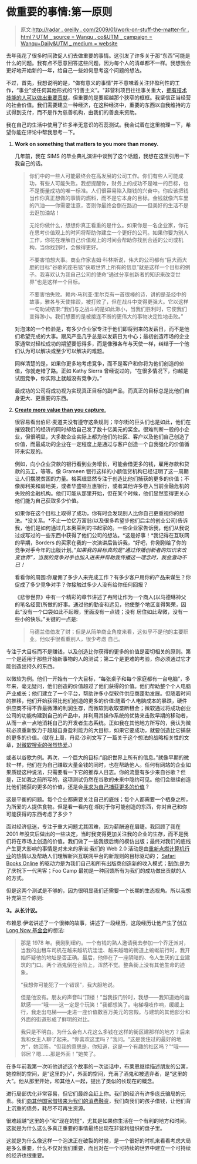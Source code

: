 # 做重要的事情:第一原则

> 原文:[http://radar . oreilly . com/2009/01/work-on-stuff-the-matter-fir . html？UTM _ source = Wanqu . co&UTM _ campaign = Wanqu+Daily&UTM _ medium = website](http://radar.oreilly.com/2009/01/work-on-stuff-that-matters-fir.html?utm_source=wanqu.co&utm_campaign=Wanqu+Daily&utm_medium=website)

去年我花了很多时间敦促人们去做重要的事情。这引发了许多关于那“东西”可能是什么的问题。我有点不愿意回答这些问题，因为每个人的清单都不一样。我想我会更好地开始新的一年，给自己一些如何思考这个问题的想法。

不过，首先，我想说明的是，“做有意义的事情”并不意味着关注非盈利性的工作，“事业”或任何其他形式的“行善主义”。"非营利项目往往事关重大，[拥有技术技能的人可以做出重要贡献](http://www.computerworld.com/action/article.do?command=viewArticleBasic&taxonomyName=Careers&articleId=330574&taxonomyId=10&intsrc=kc_li_story)，但重要的是要超越那个狭窄的框框。我坚信正当经营的社会价值。我们需要建立一种经济，在这种经济中，重要的东西以自我维持的方式得到支付，而不是作为慈善机构，由我们的善良来资助。

我在自己的生活中使用了许多半无意识的石蕊测试。我会试着在这里梳理一下，希望你能在评论中帮我思考一下。

1.  **Work on something that matters to you more than money.**

    几年前，我在 SIMS 的毕业典礼演讲中谈到了这个话题，我想在这里引用一下我自己的话。

    > 你们中的一些人可能最终会在高发展的公司工作。你们有些人可能成功，有些人可能失败。我想提醒你，财务上的成功不是唯一的目标，也不是衡量成功的唯一标准。人们很容易陷入赚钱的兴奋中。你应该把钱当作你真正想做的事情的燃料，而不是它本身的目标。金钱就像汽车里的汽油——你需要注意，否则你最终会倒在路边——但美好的生活不是去逛加油站！
    > 
    > 无论你做什么，想想你真正看重的是什么。如果你是一名企业家，你花在思考价值观上的时间将帮助你建立一个更好的公司。如果你要为别人工作，你花在理解自己价值观上的时间会帮助你找到合适的公司或机构，当你找到时，会做得更好。
    > 
    > 不要害怕想大事。商业作家吉姆·科林斯说，伟大的公司都有“巨大而大胆的目标”谷歌的座右铭“获取世界上所有的信息”就是这样一个目标的例子。我喜欢认为我自己公司的使命“通过分享创新者的知识来改变世界”也是这样一个目标。
    > 
    > 不要害怕失败。赖内·马利亚·里尔克有一首很棒的诗，讲的是圣经中的故事，雅各与天使摔跤，被打败了，但在战斗中变得更强大。它以这样一句劝诫结束:“我们与之战斗的是如此渺小，当我们胜利时，它使我们变得渺小。我们想要的是被接连不断的更伟大的事物决定性地击败。”

    对泡沫的一个检验是，有多少企业家专注于他们即将到来的发薪日，而不是他们希望完成的大事。跟风产品几乎总是以发薪日为中心；最初创造市场的企业家通常对轻松成功的期望要低得多，而是像雅各布与天使一样，纠结于一个他们认为可以解决或至少可以解决的难题。

    同样清楚的是，如果你更多地考虑竞争，而不是客户和你将为他们创造的价值，你就走错了路。正如 Kathy Sierra 曾经说过的，“在很多情况下，你越是试图竞争，你实际上就越没有竞争力。”

    最成功的公司将成功视为实现真正目标的副产品，而真正的目标总是比他们自身更大、更重要的东西。

2.  **[Create more value than you capture.](http://www.google.com/search?client=safari&rls=en-us&q=create+more+value+than+you+capture&ie=UTF-8&oe=UTF-8)**

    很容易看出伯尼·麦道夫没有遵守这条规则；华尔街的巨头们也是如此，他们在摧毁我们的经济的同时却给自己发了数十亿美元的奖金。很难判断一般的小企业，但很明显，大多数企业实际上都为他们的社区、客户以及他们自己创造了价值，而最成功的企业在一定程度上是通过与客户创造一个自我强化的价值循环来实现的。

    例如，向小企业贷款的银行看到业务增长，可能会借更多的钱，雇用存款和贷款的员工，等等。像 Grameen 银行这样的小额信贷机构已经证明了这一周期让人们摆脱贫困的力量。格莱珉显然专注于创造比他们捕获的更多的价值；不像房利美和房地美，或者华盛顿互惠银行，或者其他许多卷入当前金融危机的失败的金融机构。他们可能从那里开始，但在某个时候，他们显然变得更关心他们能为自己获取多少价值。

    如果你在这个目标上取得了成功，你有时会发现别人比你自己更重视你的想法。*没关系。*不止一位亿万富翁(以及很多希望步他们后尘的创业公司)告诉我，他们是如何通过几本奥莱利的书起家的。一些企业家告诉我，他们从我说过或写过的一些东西中获得了他们公司的想法。*这是好事！*我记得在互联网的早期，Borders 的买家在我的一次演讲后告诉我，“好吧，你刚刚给了你的竞争对手今年的出版计划。”*如果我的目标真的是“通过传播创新者的知识来改变世界”，当我的竞争对手也加入进来并帮助我传播这一理念时，我会激动不已！*

    看看你的周围:你雇佣了多少人来完成工作？有多少客户用你的产品来谋生？你促成了多少竞争对手？你接触过多少人没有给你任何回报？

    《悲惨世界》中有一个精彩的章节讲述了冉阿让作为一个商人(以马德琳神父的笔名经营)所做的好事。通过他的勤奋和远见，他使整个地区变得繁荣，因此“没有一个口袋如此不起眼，里面没有一点钱；没有
    居住如此卑微，没有一些小的快乐。”关键的一点是:

    > 马德兰伯伯发了财；但是从简单商业角度来看，这似乎不是他的主要职业。他似乎很看重别人，很少考虑
    > 自己。

专注于大目标而不是赚钱，以及创造比你获得的更多的价值是密切相关的原则。第一个是适用于那些开始新事物的人的测试；第二个是更难的考验，你必须通过它才能创造出持久的东西。

以微软为例。他们一开始有一个大目标，“每张桌子和每个家庭都有一台电脑”，多年来，毫无疑问，他们创造的价值超过了他们获得的价值。他们帮助整个个人电脑产业成长；他们建立了一个平台，帮助许多小型软件供应商蓬勃发展。但随着时间的推移，他们开始获得比他们创造的更多的价值:随着个人电脑成本的暴跌，硬件供应商不得不靠最微薄的利润生存，而微软则收取垄断租金；微软通过将成功创业公司的功能构建到自己的产品中，并利用其操作系统的优势来击败早期的移动者，从而一点一点地消耗自己的开发者生态系统。正如我在其他地方所写的，我认为微软必须重新致力于超越自身盈利能力的大目标，如果它要成功，就要创造比它捕获的更多的价值。(就在上周，丹尼·沙利文写了一篇关于这个想法的战略相关性的文章，[对微软搜索的强烈热爱](http://searchengineland.com/tough-love-for-microsoft-search-15968)。)

或者以谷歌为例。再次，一个巨大的目标:“组织世界上所有的信息。”就像早期的微软一样，他们在为自己赚取大量金钱的同时，也在帮助他人。任何有网站的企业如果质疑这种说法，只需要看一下它的推荐人日志。你的流量有多少来自谷歌？但是，正如我之前所写的，这项测试仍然在谷歌的未来中隐约可见。他们会继续创造比他们捕获的更多的价值，还是会[寻求为自己捕获更多的价值](/2007/12/trading-for-their-own-account.html)？

这是平衡的问题。每个企业都需要关注自己的底线；每个人都需要一个栖身之所，为所爱的人提供食物。但是看一看内在:相对于你可能创造的东西，你对自己和你可能获得的东西考虑了多少？

面对经济低迷，专注于重大问题尤其困难，因为薪酬迫在眉睫。我回顾了我在 2001 年股灾后做出的一些决定，当时我变得更加关注我的企业的生存，而不是我们将在市场上创造的价值。我们做了一些我很后悔的模仿出版；最终对我们的底线产生更大影响的事情是对未来的承诺:我们的 Web 2.0 活动是由[重新点燃计算机行业](http://money.cnn.com/popups/2006/biz2/howtosucceed/38.html)的热情以及帮助人们理解新兴互联网平台的新规则的目标驱动的； [Safari Books Online](http://safari.oreilly.com/) 的驱动力是为我们自己和所有出版商创造新的收入模式；[制作:](http://www.makezine.com/)是为了庆祝下一代黑客；Foo Camp 最初是一种回馈所有为我们的成功做出贡献的人的方式。

但是这两个测试是不够的，因为很明显我们还需要一个长期的生态视角。所以我想补充第三个原则:

**3。从长计议。**

布赖恩·伊诺讲述了一个很棒的故事，讲述了一段经历，这段经历让他产生了创立[Long Now 基金会](http://www.longnow.org/)的想法:

> 那是 1978 年。我刚到纽约。一个有钱的熟人邀请我去参加一个乔迁派对，当我的出租车司机在越来越坑坑洼洼、越来越暗的街道上蜿蜒前行时，我开始怀疑他的地址是否正确。最后，他停在了一座阴暗的、令人生厌的工业建筑的门口。两个酒鬼倒在台阶上，浑然不觉。整条街上没有其他生命的迹象。
> 
> “我想你可能犯了一个错误”，我大胆地说。
> 
> 但是他没有。朋友的声音叫“顶楼！”当我按门铃时，我想——我知道她的幽默感——“哦——这一定是个玩笑！”我都想笑了。电梯嘎吱作响，缓缓上行，我走出电梯——走进一座价值数百万美元的宫殿。与建筑的其他部分和外面的街道形成了鲜明的对比。
> 
> 我只是不明白。为什么会有人花这么多钱在这样的街区建那样的地方？后来我和女主人聊了起来。“你喜欢这里吗？”我问。“这是我住过的最好的地方”，她回答。“但我的意思是，你知道，这是一个有趣的社区吗？”“哦——邻居？嗯……那是外面！”她笑了。

在多年前我第一次听他讲述这个故事的一次谈话中，布莱恩继续描述朋友的公寓，她控制的空间，是“这里的小”，外面的空间，充满了酒鬼和被遗弃者，是“这里的大”。他从那里开始，和其他人一起，提出了类似的长现在的概念。

进行局部优化非常容易，但它们最终会赶上你。我们的经济有许多庞氏骗局的元素。我们[向其他国家借钱来为我们的消费融资](http://www.theatlantic.com/doc/200812/fallows-chinese-banker)，我们向我们的孩子借钱，让他们背上沉重的债务，耗尽不可再生资源。

很难超越“这里的小”和“现在的短”，尤其是如果你生活在一个有利的地方和时间。这就是为什么这么多真正重要的事情最终出现在非营利组织的盘子里。

这就是为什么像这样一个泡沫正在破裂的时候，是一个很好的时机来看看考虑大局是多么重要，什么不仅对我们重要，而且对在一个可持续的世界中建立一个可持续的经济也很重要。